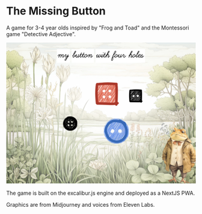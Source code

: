 # The Missing Button

A game for 3-4 year olds inspired by "Frog and Toad" and the Montessori game "Detective Adjective".

![Game screenshot](readme-image.png)

The game is built on the excalibur.js engine and deployed as a NextJS PWA.

Graphics are from Midjourney and voices from Eleven Labs.
